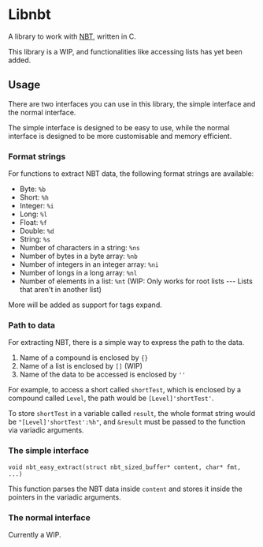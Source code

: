 # Libnbt
A library to work with [NBT](https://wiki.vg/NBT), written in C.

This library is a WIP, and functionalities like accessing lists has yet been added.

## Usage
There are two interfaces you can use in this library, the simple interface and the normal interface.

The simple interface is designed to be easy to use,
while the normal interface is designed to be more customisable and memory efficient.

### Format strings
For functions to extract NBT data, the following format strings are available:

- Byte: `%b`
- Short: `%h`
- Integer: `%i`
- Long: `%l`
- Float: `%f`
- Double: `%d`
- String: `%s`
- Number of characters in a string: `%ns`
- Number of bytes in a byte array: `%nb`
- Number of integers in an integer array: `%ni`
- Number of longs in a long array: `%nl`
- Number of elements in a list: `%nt` (WIP: Only works for root lists --- Lists that aren't in another list)

More will be added as support for tags expand.

### Path to data
For extracting NBT, there is a simple way to express the path to the data.

1. Name of a compound is enclosed by `{}`
2. Name of a list is enclosed by `[]` (WIP)
3. Name of the data to be accessed is enclosed by `''`

For example, to access a short called `shortTest`, which is enclosed by a compound called `Level`, the path would be `[Level]'shortTest'`.

To store `shortTest` in a variable called `result`, the whole format string would be `"[Level]'shortTest':%h"`, 
and `&result` must be passed to the function via variadic arguments.


### The simple interface

```
void nbt_easy_extract(struct nbt_sized_buffer* content, char* fmt, ...)
```

This function parses the NBT data inside `content` and stores it inside the pointers in the variadic arguments.

### The normal interface
Currently a WIP.
